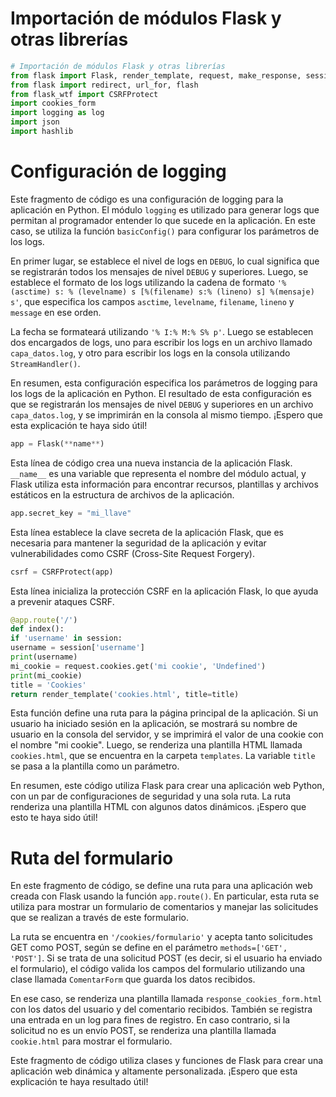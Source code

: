 # Importación de módulos Flask y otras librerías
```python
# Importación de módulos Flask y otras librerías
from flask import Flask, render_template, request, make_response, session
from flask import redirect, url_for, flash
from flask_wtf import CSRFProtect
import cookies_form
import logging as log
import json
import hashlib
```

# Configuración de logging

Este fragmento de código es una configuración de logging para la aplicación en Python. El módulo `logging` es utilizado para generar logs que permitan al programador entender lo que sucede en la aplicación. En este caso, se utiliza la función `basicConfig()` para configurar los parámetros de los logs.

En primer lugar, se establece el nivel de logs en `DEBUG`, lo cual significa que se registrarán todos los mensajes de nivel `DEBUG` y superiores. Luego, se establece el formato de los logs utilizando la cadena de formato `'% (asctime) s: % (levelname) s [%(filename) s:% (lineno) s] %(mensaje) s'`, que especifica los campos `asctime`, `levelname`, `filename`, `lineno` y `message` en ese orden.

La fecha se formateará utilizando `'% I:% M:% S% p'`. Luego se establecen dos encargados de logs, uno para escribir los logs en un archivo llamado `capa_datos.log`, y otro para escribir los logs en la consola utilizando `StreamHandler()`.

En resumen, esta configuración especifica los parámetros de logging para los logs de la aplicación en Python. El resultado de esta configuración es que se registrarán los mensajes de nivel `DEBUG` y superiores en un archivo `capa_datos.log`, y se imprimirán en la consola al mismo tiempo. ¡Espero que esta explicación te haya sido útil!

```python
app = Flask(**name**)
```

Esta línea de código crea una nueva instancia de la aplicación Flask. `__name__` es una variable que representa el nombre del módulo actual, y Flask utiliza esta información para encontrar recursos, plantillas y archivos estáticos en la estructura de archivos de la aplicación.

```python
app.secret_key = "mi_llave"
```

Esta línea establece la clave secreta de la aplicación Flask, que es necesaria para mantener la seguridad de la aplicación y evitar vulnerabilidades como CSRF (Cross-Site Request Forgery).

```python
csrf = CSRFProtect(app)
```

Esta línea inicializa la protección CSRF en la aplicación Flask, lo que ayuda a prevenir ataques CSRF.

```python
@app.route('/')
def index():
if 'username' in session:
username = session['username']
print(username)
mi_cookie = request.cookies.get('mi cookie', 'Undefined')
print(mi_cookie)
title = 'Cookies'
return render_template('cookies.html', title=title)
```

Esta función define una ruta para la página principal de la aplicación. Si un usuario ha iniciado sesión en la aplicación, se mostrará su nombre de usuario en la consola del servidor, y se imprimirá el valor de una cookie con el nombre "mi cookie". Luego, se renderiza una plantilla HTML llamada `cookies.html`, que se encuentra en la carpeta `templates`. La variable `title` se pasa a la plantilla como un parámetro.

En resumen, este código utiliza Flask para crear una aplicación web Python, con un par de configuraciones de seguridad y una sola ruta. La ruta renderiza una plantilla HTML con algunos datos dinámicos. ¡Espero que esto te haya sido útil!

# Ruta del formulario

En este fragmento de código, se define una ruta para una aplicación web creada con Flask usando la función `app.route()`. En particular, esta ruta se utiliza para mostrar un formulario de comentarios y manejar las solicitudes que se realizan a través de este formulario.

La ruta se encuentra en `'/cookies/formulario'` y acepta tanto solicitudes GET como POST, según se define en el parámetro `methods=['GET', 'POST']`. Si se trata de una solicitud POST (es decir, si el usuario ha enviado el formulario), el código valida los campos del formulario utilizando una clase llamada `ComentarForm` que guarda los datos recibidos.

En ese caso, se renderiza una plantilla llamada `response_cookies_form.html` con los datos del usuario y del comentario recibidos. También se registra una entrada en un log para fines de registro. En caso contrario, si la solicitud no es un envío POST, se renderiza una plantilla llamada `cookie.html` para mostrar el formulario.

Este fragmento de código utiliza clases y funciones de Flask para crear una aplicación web dinámica y altamente personalizada. ¡Espero que esta explicación te haya resultado útil!
